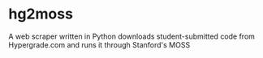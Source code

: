 # hg2moss

A web scraper written in Python downloads student-submitted code from Hypergrade.com and runs it through Stanford's MOSS
